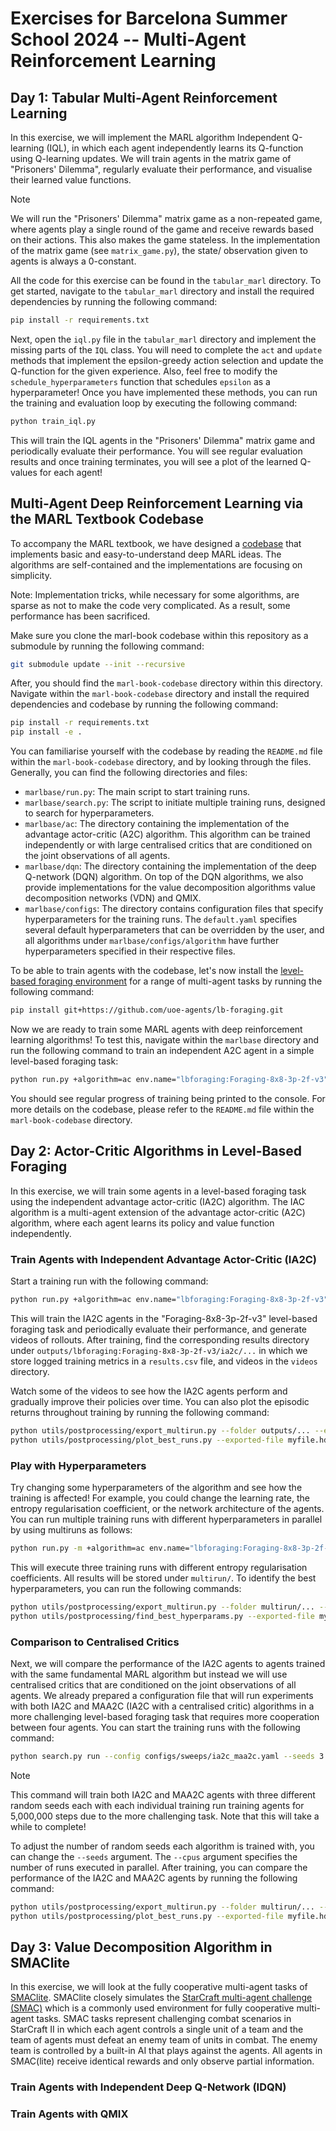 # Exercises for Barcelona Summer School 2024 -- Multi-Agent Reinforcement Learning

## Day 1: Tabular Multi-Agent Reinforcement Learning

In this exercise, we will implement the MARL algorithm Independent Q-learning (IQL), in which each agent independently learns its Q-function using Q-learning updates. We will train agents in the matrix game of "Prisoners' Dilemma", regularly evaluate their performance, and visualise their learned value functions.

> [!NOTE]  
> We will run the "Prisoners' Dilemma" matrix game as a non-repeated game, where agents play a single round of the game and receive rewards based on their actions. This also makes the game stateless. In the implementation of the matrix game (see `matrix_game.py`), the state/ observation given to agents is always a 0-constant.

All the code for this exercise can be found in the `tabular_marl` directory. To get started, navigate to the `tabular_marl` directory and install the required dependencies by running the following command:

```bash
pip install -r requirements.txt
```

Next, open the `iql.py` file in the `tabular_marl` directory and implement the missing parts of the `IQL` class. You will need to complete the `act` and `update` methods that implement the epsilon-greedy action selection and update the Q-function for the given experience. Also, feel free to modify the `schedule_hyperparameters` function that schedules `epsilon` as a hyperparameter! Once you have implemented these methods, you can run the training and evaluation loop by executing the following command:

```bash
python train_iql.py
```

This will train the IQL agents in the "Prisoners' Dilemma" matrix game and periodically evaluate their performance. You will see regular evaluation results and once training terminates, you will see a plot of the learned Q-values for each agent!


## Multi-Agent Deep Reinforcement Learning via the MARL Textbook Codebase

To accompany the MARL textbook, we have designed a [codebase](https://github.com/marl-book/codebase) that implements basic and easy-to-understand deep MARL ideas. The algorithms are self-contained and the implementations are focusing on simplicity.

Note: Implementation tricks, while necessary for some algorithms, are sparse as not to make the code very complicated. As a result, some performance has been sacrificed.

Make sure you clone the marl-book codebase within this repository as a submodule by running the following command:

```bash
git submodule update --init --recursive
```

After, you should find the `marl-book-codebase` directory within this directory. Navigate within the `marl-book-codebase` directory and install the required dependencies and codebase by running the following command:

```bash
pip install -r requirements.txt
pip install -e .
```

You can familiarise yourself with the codebase by reading the `README.md` file within the `marl-book-codebase` directory, and by looking through the files. Generally, you can find the following directories and files:
- `marlbase/run.py`: The main script to start training runs.
- `marlbase/search.py`: The script to initiate multiple training runs, designed to search for hyperparameters.
- `marlbase/ac`: The directory containing the implementation of the advantage actor-critic (A2C) algorithm. This algorithm can be trained independently or with large centralised critics that are conditioned on the joint observations of all agents.
- `marlbase/dqn`: The directory containing the implementation of the deep Q-network (DQN) algorithm. On top of the DQN algorithms, we also provide implementations for the value decomposition algorithms value decomposition networks (VDN) and QMIX.
- `marlbase/configs`: The directory contains configuration files that specify hyperparameters for the training runs. The `default.yaml` specifies several default hyperparameters that can be overridden by the user, and all algorithms under `marlbase/configs/algorithm` have further hyperparameters specified in their respective files.

To be able to train agents with the codebase, let's now install the [level-based foraging environment](https://github.com/uoe-agents/lb-foraging) for a range of multi-agent tasks by running the following command:

```bash
pip install git+https://github.com/uoe-agents/lb-foraging.git
```

Now we are ready to train some MARL agents with deep reinforcement learning algorithms! To test this, navigate within the `marlbase` directory and run the following command to train an independent A2C agent in a simple level-based foraging task:

```bash
python run.py +algorithm=ac env.name="lbforaging:Foraging-8x8-3p-2f-v3" env.time_limit=50 algorithm.total_steps=100000
```

You should see regular progress of training being printed to the console. For more details on the codebase, please refer to the `README.md` file within the `marl-book-codebase` directory.

## Day 2: Actor-Critic Algorithms in Level-Based Foraging

In this exercise, we will train some agents in a level-based foraging task using the independent advantage actor-critic (IA2C) algorithm. The IAC algorithm is a multi-agent extension of the advantage actor-critic (A2C) algorithm, where each agent learns its policy and value function independently. 

### Train Agents with Independent Advantage Actor-Critic (IA2C)

Start a training run with the following command:

```bash
python run.py +algorithm=ac env.name="lbforaging:Foraging-8x8-3p-2f-v3" env.time_limit=50 algorithm.total_steps=1000000 algorithm.name="ia2c" algorithm.standardise_rewards=True algorithm.video_interval=10000 seed=0
```

This will train the IA2C agents in the "Foraging-8x8-3p-2f-v3" level-based foraging task and periodically evaluate their performance, and generate videos of rollouts. After training, find the corresponding results directory under `outputs/lbforaging:Foraging-8x8-3p-2f-v3/ia2c/...` in which we store logged training metrics in a `results.csv` file, and videos in the `videos` directory.

Watch some of the videos to see how the IA2C agents perform and gradually improve their policies over time. You can also plot the episodic returns throughout training by running the following command:

```bash
python utils/postprocessing/export_multirun.py --folder outputs/... --export-file myfile.hd5
python utils/postprocessing/plot_best_runs.py --exported-file myfile.hd5
```

### Play with Hyperparameters

Try changing some hyperparameters of the algorithm and see how the training is affected! For example, you could change the learning rate, the entropy regularisation coefficient, or the network architecture of the agents. You can run multiple training runs with different hyperparameters in parallel by using multiruns as follows:

```bash
python run.py -m +algorithm=ac env.name="lbforaging:Foraging-8x8-3p-2f-v3" env.time_limit=50 algorithm.total_steps=1000000 algorithm.name="ia2c" algorithm.standardise_rewards=True seed=0 algorithm.entropy_coef=0.001,0.01,0.1
```

This will execute three training runs with different entropy regularisation coefficients. All results will be stored under `multirun/`. To identify the best hyperparameters, you can run the following commands:

```bash
python utils/postprocessing/export_multirun.py --folder multirun/... --export-file myfile.hd5
python utils/postprocessing/find_best_hyperparams.py --exported-file myfile.hd5
```

### Comparison to Centralised Critics

Next, we will compare the performance of the IA2C agents to agents trained with the same fundamental MARL algorithm but instead we will use centralised critics that are conditioned on the joint observations of all agents. We already prepared a configuration file that will run experiments with both IA2C and MAA2C (IA2C with a centralised critic) algorithms in a more challenging level-based foraging task that requires more cooperation between four agents. You can start the training runs with the following command:

```bash
python search.py run --config configs/sweeps/ia2c_maa2c.yaml --seeds 3 locally --cpus 3
```

> [!NOTE]  
> This command will train both IA2C and MAA2C agents with three different random seeds each with each individual training run training agents for 5,000,000 steps due to the more challenging task. Note that this will take a while to complete!

To adjust the number of random seeds each algorithm is trained with, you can change the `--seeds` argument. The `--cpus` argument specifies the number of runs executed in parallel. After training, you can compare the performance of the IA2C and MAA2C agents by running the following command:

```bash
python utils/postprocessing/export_multirun.py --folder multirun/... --export-file myfile.hd5
python utils/postprocessing/plot_best_runs.py --exported-file myfile.hd5
```


## Day 3: Value Decomposition Algorithm in SMAClite

In this exercise, we will look at the fully cooperative multi-agent tasks of [SMAClite](https://github.com/uoe-agents/smaclite). SMAClite closely simulates the [StarCraft multi-agent challenge (SMAC)](https://github.com/oxwhirl/smac) which is a commonly used environment for fully cooperative multi-agent tasks. SMAC tasks represent challenging combat scenarios in StarCraft II in which each agent controls a single unit of a team and the team of agents must defeat an enemy team of units in combat. The enemy team is controlled by a built-in AI that plays against the agents. All agents in SMAC(lite) receive identical rewards and only observe partial information.

### Train Agents with Independent Deep Q-Network (IDQN)

### Train Agents with QMIX

